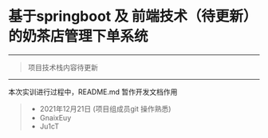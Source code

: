 #	基于springboot 及 前端技术（待更新）的奶茶店管理下单系统

---

>
>
>项目技术栈内容待更新 

---

本次实训进行过程中，README.md 暂作开发文档作用

>
>
>* 2021年12月21日 (项目组成员git 操作熟悉)
>* GnaixEuy
>* Ju1cT
